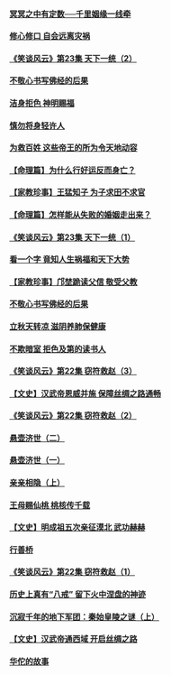 #### [冥冥之中有定数──千里姻缘一线牵](../pages/prog647/a102643074.md?t=08140200) 

#### [修心修口 自会远离灾祸](../pages/prog647/a102643036.md?t=08140200) 

#### [《笑谈风云》第23集 天下一统（2）](../pages/prog647/a102643014.md?t=08140200) 

#### [不敬心书写佛经的后果](../pages/prog647/a102642368.md?t=08140200) 

#### [洁身拒色 神明赐福](../pages/prog647/a102642363.md?t=08140200) 

#### [慎勿将身轻许人](../pages/prog647/a102642222.md?t=08140200) 

#### [为救百姓 这些帝王的所为令天地动容](../pages/prog647/a102642052.md?t=08140200) 

#### [【命理篇】为什么行好运反而身亡？](../pages/prog647/a102641592.md?t=08140200) 

#### [【家教珍事】王猛知子 为子求田不求官](../pages/prog647/a102641580.md?t=08140200) 

#### [【命理篇】怎样能从失败的婚姻走出来？](../pages/prog647/a102640802.md?t=08140200) 

#### [《笑谈风云》第23集 天下一统（1）](../pages/prog647/a102640791.md?t=08140200) 

#### [看一个字 竟知人生祸福和天下大势](../pages/prog647/a102640137.md?t=08140200) 

#### [【家教珍事】邝埜跪读父信 敬受父教](../pages/prog647/a102640131.md?t=08140200) 

#### [不敬心书写佛经的后果](../pages/prog647/a102639970.md?t=08140200) 

#### [立秋天转凉 滋阴养肺保健康](../pages/prog647/a102639236.md?t=08140200) 

#### [不欺暗室 拒色及第的读书人](../pages/prog647/a102639223.md?t=08140200) 

#### [《笑谈风云》第22集 窃符救赵（3）](../pages/prog647/a102639213.md?t=08140200) 

#### [【文史】汉武帝恩威并施 保障丝绸之路通畅](../pages/prog647/a102638665.md?t=08140200) 

#### [《笑谈风云》第22集 窃符救赵（2）](../pages/prog647/a102638635.md?t=08140200) 

#### [悬壶济世（二）](../pages/prog647/a102637876.md?t=08140200) 

#### [悬壶济世（一）](../pages/prog647/a102637864.md?t=08140200) 

#### [亲亲相隐（上）](../pages/prog647/a102637311.md?t=08140200) 

#### [王母赐仙桃 桃核传千载](../pages/prog647/a102636523.md?t=08140200) 

#### [【文史】明成祖五次亲征漠北 武功赫赫](../pages/prog647/a102636519.md?t=08140200) 

#### [行善桥](../pages/prog647/a102636040.md?t=08140200) 

#### [《笑谈风云》第22集 窃符救赵（1）](../pages/prog647/a102636037.md?t=08140200) 

#### [历史上真有“八戒” 留下火中涅盘的神迹](../pages/prog647/a102635944.md?t=08140200) 

#### [沉寂千年的地下军团：秦始皇陵之谜（上）](../pages/prog647/a102635362.md?t=08140200) 

#### [【文史】汉武帝通西域 开启丝绸之路](../pages/prog647/a102635355.md?t=08140200) 

#### [华佗的故事](../pages/prog647/a102632432.md?t=08140200) 

